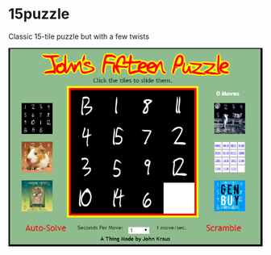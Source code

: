 # 15puzzle
Classic 15-tile puzzle but with a few twists

![alt text](https://github.com/johnfkraus/15puzzle/blob/main/15Puzzle.png "John's 15-Tile Puzzle")

